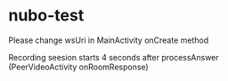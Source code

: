 # nubo-test

Please change wsUri in MainActivity onCreate method

Recording seesion starts 4 seconds after processAnswer (PeerVideoActivity onRoomResponse)
